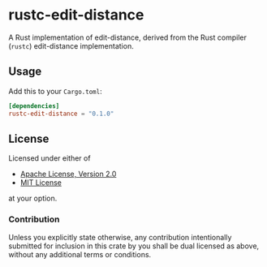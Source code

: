 # rustc-edit-distance

A Rust implementation of edit-distance, derived from the Rust compiler (`rustc`) edit-distance implementation.

## Usage

Add this to your `Cargo.toml`:

```toml
[dependencies]
rustc-edit-distance = "0.1.0"
```

## License

Licensed under either of

- [Apache License, Version 2.0](http://www.apache.org/licenses/LICENSE-2.0)
- [MIT License](http://opensource.org/licenses/MIT)

at your option.

### Contribution

Unless you explicitly state otherwise, any contribution intentionally
submitted for inclusion in this crate by you shall be dual licensed as
above, without any additional terms or conditions.
